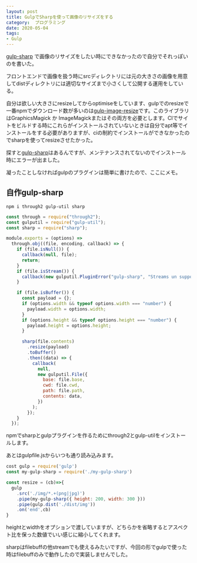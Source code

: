 ```yaml
---
layout: post
title: GulpでSharpを使って画像のリサイズをする
category:  プログラミング
date: 2020-05-04
tags:
- Gulp
---
```


[gulp-sharp](https://www.npmjs.com/package/gulp-sharp ) で画像のリサイズをしたい時にできなかったので自分でそれっぽいのを書いた。

フロントエンドで画像を扱う時にsrcディレクトリには元の大きさの画像を用意してdistディレクトリには適切なサイズまで小さくして公開する運用をしている。

自分は欲しい大きさにresizeしてからoptimiseをしています、gulpでのresizeで一番npmでダウンロード数が多いのは[gulp-image-resize](https://www.npmjs.com/package/gulp-image-resize )です。このライブラリはGraphicsMagick か ImageMagickまたはその両方を必要とします。CIでサイトをビルドする時にこれらがインストールされていないときは自分でapt等でインストールをする必要がありますが、ciの制約でインストールができなかったのでsharpを使ってresizeさせたかった。

探すと[gulp-sharp](https://www.npmjs.com/package/gulp-sharp )はあるんですが、メンテナンスされてないのでインストール時にエラーが出ました。

凝ったことしなければgulpのプラグインは簡単に書けたので、ここにメモ。

## 自作gulp-sharp

```shell
npm i through2 gulp-util sharp
```


```node:title=my-gulp-sharp.js
const through = require("through2");
const gulputil = require("gulp-util");
const sharp = require("sharp");

module.exports = (options) =>
  through.obj((file, encoding, callback) => {
    if (file.isNull()) {
      callback(null, file);
      return;
    }
    if (file.isStream()) {
      callback(new gulputil.PluginError("gulp-sharp", "Streams un supported"));
    }

    if (file.isBuffer()) {
      const payload = {};
      if (options.width && typeof options.width === "number") {
        payload.width = options.width;
      }
      if (options.height && typeof options.height === "number") {
        payload.height = options.height;
      }

      sharp(file.contents)
        .resize(payload)
        .toBuffer()
        .then((data) => {
          callback(
            null,
            new gulputil.File({
              base: file.base,
              cwd: file.cwd,
              path: file.path,
              contents: data,
            })
          );
        });
    }
  });
```

npmでsharpとgulpプラグインを作るためにthrough2とgulp-utilをインストールします。

あとはgulpfile.jsからいつも通り読み込みます。

```node:title=gulpfile.js
cost gulp = require('gulp')
const my-gulp-sharp = require('./my-gulp-sharp')

const resize = (cb)=>{
  gulp
    .src('./img/*.+(png|jpg)')
	.pipe(my-gulp-sharp({ height: 200, width: 300 }))
	.pipe(gulp.dist('./dist/img'))
	.on('end',cb)
}
```
heightとwidthをオプションで渡していますが、どちらかを省略するとアスペクト比を保った数値でいい感じに縮小してくれます。

sharpはfilebuffの他streamでも使えるみたいですが、今回の形でgulpで使った時はfilebuffのみで動作したので実装しませんでした。
